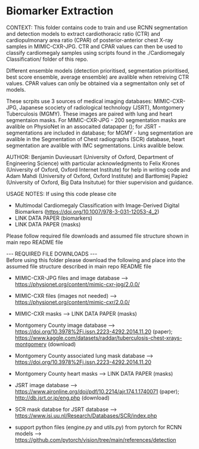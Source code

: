 # Biomarker Extraction 

CONTEXT: 
This folder contains code to train and use RCNN segmentation and detection models to extract cardiothoracic ratio (CTR) and cardiopulmonary area ratio (CPAR) of posterior-anterior chest X-ray samples in MIMIC-CXR-JPG. CTR and CPAR values can then be used to classify cardiomegaly samples using scripts found in the ./Cardiomegaly Classification/ folder of this repo. 

Different ensemble models (detection prioritised, segmentation prioritised, best score ensemble, average ensemble) are avalible when retreiving CTR values. CPAR values can only be obtained via a segmentaiton only set of models.   

These scrpits use 3 sources of medical imaging databases: MIMIC-CXR-JPG, Japanese scociety of radiological technology (JSRT), Montgomery Tuberculosis (MGMY). These images are paired with lung and heart segmentaion masks. For MIMIC-CXR-JPG - 200 segmentation masks are avalible on PhysioNet in an assocaited datapaper (); for JSRT - segmentations are included in database; for MGMY - lung segmentation are avalible in the Segmentation of Chest radiographs (SCR) database, heart segmentation are avalible with IMC segmentations. Links avalible below.


AUTHOR: 
Benjamin Duvieusart (University of Oxford, Department of Engineering Science) with particular acknowledgments to Felix Krones (University of Oxford, Oxford Internet Institute) for help in writing code and Adam Mahdi (University of Oxford, Oxford Institute) and Bartłomiej Papież (University of Oxford, Big Data Insitutue) for thier supervision and guidance.


USAGE NOTES: 
If using this code please cite
- Multimodal Cardiomegaly Classification with Image-Derived Digital Biomarkers (https://doi.org/10.1007/978-3-031-12053-4_2)
- LINK DATA PAPER (biomarkers)
- LINK DATA PAPER (masks)


Please follow required file downloads and assumed file structure shown in main repo README file

--- REQUIRED FILE DOWNLOADS ---  
Before using this folder please download the following and place into the
assumed file structure described in main repo README file

- MIMIC-CXR-JPG files and image database --> https://physionet.org/content/mimic-cxr-jpg/2.0.0/
- MIMIC-CXR files (images not needed) --> https://physionet.org/content/mimic-cxr/2.0.0/
- MIMIC-CXR masks --> LINK DATA PAPER (masks)

- Montgomery County image database --> https://doi.org/10.3978%2Fj.issn.2223-4292.2014.11.20 (paper); https://www.kaggle.com/datasets/raddar/tuberculosis-chest-xrays-montgomery (download)
- Montgomery County associated lung mask database --> https://doi.org/10.3978%2Fj.issn.2223-4292.2014.11.20
- Montgomery County heart masks --> LINK DATA PAPER (masks)

- JSRT image database --> https://www.ajronline.org/doi/pdf/10.2214/ajr.174.1.1740071 (paper); http://db.jsrt.or.jp/eng.php (download)
- SCR mask databse for JSRT database --> https://www.isi.uu.nl/Research/Databases/SCR/index.php 

- support python files (engine.py and utils.py) from pytorch for RCNN models --> https://github.com/pytorch/vision/tree/main/references/detection 
